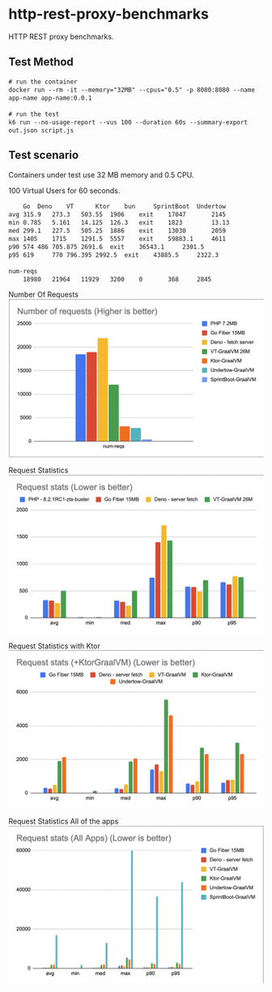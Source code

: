 # http-rest-proxy-benchmarks

HTTP REST proxy benchmarks.

## Test Method

```
# run the container
docker run --rm -it --memory="32MB" --cpus="0.5" -p 8080:8080 --name app-name app-name:0.0.1

# run the test
k6 run --no-usage-report --vus 100 --duration 60s --summary-export out.json script.js
```



## Test scenario

Containers under test use 32 MB memory and 0.5 CPU.

100 Virtual Users for 60 seconds.

```
	Go	Deno	VT      Ktor	bun     SprintBoot  Undertow
avg	315.9	273.3	503.55	1906	exit	17047	    2145
min	0.785	5.161	14.125	126.3	exit	1823	    13.13
med	299.1	227.5	505.25	1886	exit	13030	    2059
max	1405	1715	1291.5	5557	exit	59883.1	    4611
p90	574	486	705.875	2691.6	exit	36543.1	    2301.5
p95	619 	770	796.395	2992.5	exit	43885.5	    2322.3

num-reqs
	18980	21964	11929	3200	0       368	    2845
```

Number Of Requests
![Number Of Requests](files/bench-01a.png)


Request Statistics
![Request Statistics](files/bench-02a.png)


Request Statistics with Ktor
![Request Statistics](files/bench-03.png)

Request Statistics All of the apps
![Request Statistics](files/bench-04.png)

